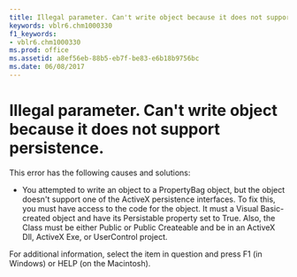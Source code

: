 ```yaml
---
title: Illegal parameter. Can't write object because it does not support persistence.
keywords: vblr6.chm1000330
f1_keywords:
- vblr6.chm1000330
ms.prod: office
ms.assetid: a8ef56eb-88b5-eb7f-be83-e6b18b9756bc
ms.date: 06/08/2017
---
```



# Illegal parameter. Can't write object because it does not support persistence.

This error has the following causes and solutions:



- You attempted to write an object to a PropertyBag object, but the object doesn't support one of the ActiveX persistence interfaces. To fix this, you must have access to the code for the object. It must a Visual Basic-created object and have its Persistable property set to True. Also, the Class must be either Public or Public Createable and be in an ActiveX Dll, ActiveX Exe, or UserControl project.
    

For additional information, select the item in question and press F1 (in Windows) or HELP (on the Macintosh).


